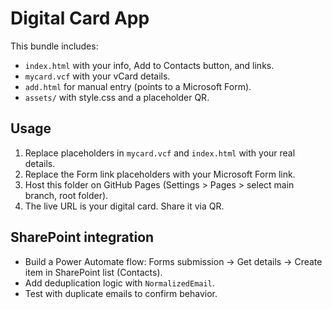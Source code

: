 # Digital Card App

This bundle includes:
- `index.html` with your info, Add to Contacts button, and links.
- `mycard.vcf` with your vCard details.
- `add.html` for manual entry (points to a Microsoft Form).
- `assets/` with style.css and a placeholder QR.

## Usage

1. Replace placeholders in `mycard.vcf` and `index.html` with your real details.
2. Replace the Form link placeholders with your Microsoft Form link.
3. Host this folder on GitHub Pages (Settings > Pages > select main branch, root folder).
4. The live URL is your digital card. Share it via QR.

## SharePoint integration

- Build a Power Automate flow: Forms submission → Get details → Create item in SharePoint list (Contacts).
- Add deduplication logic with `NormalizedEmail`.
- Test with duplicate emails to confirm behavior.

